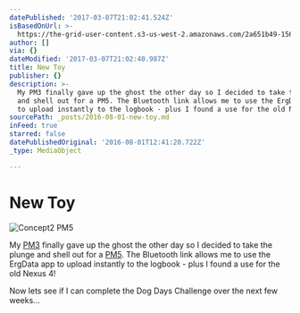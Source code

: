 ```yaml
---
datePublished: '2017-03-07T21:02:41.524Z'
isBasedOnUrl: >-
  https://the-grid-user-content.s3-us-west-2.amazonaws.com/2a651b49-156a-4bc8-adb5-886030d582eb.png
author: []
via: {}
dateModified: '2017-03-07T21:02:40.987Z'
title: New Toy
publisher: {}
description: >-
  My PM3 finally gave up the ghost the other day so I decided to take the plunge
  and shell out for a PM5. The Bluetooth link allows me to use the ErgData app
  to upload instantly to the logbook - plus I found a use for the old Nexus 4!
sourcePath: _posts/2016-08-01-new-toy.md
inFeed: true
starred: false
datePublishedOriginal: '2016-08-01T12:41:20.722Z'
_type: MediaObject

---
```

# New Toy
![Concept2 PM5](https://the-grid-user-content.s3-us-west-2.amazonaws.com/2a651b49-156a-4bc8-adb5-886030d582eb.png)

My [PM3][0] finally gave up the ghost the other day so I decided to take the plunge and shell out for a [PM5][1]. The Bluetooth link allows me to use the ErgData app to upload instantly to the logbook - plus I found a use for the old Nexus 4!

Now lets see if I can complete the Dog Days Challenge over the next few weeks...

[0]: http://www.concept2.co.uk/service/monitors/pm3 "PM3"
[1]: http://www.concept2.co.uk/service/monitors/pm5 "PM5"